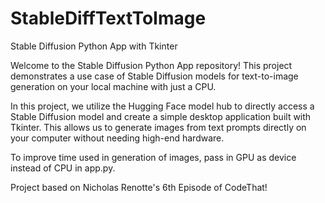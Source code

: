 # StableDiffTextToImage
Stable Diffusion Python App with Tkinter

Welcome to the Stable Diffusion Python App repository! This project demonstrates a use case of Stable Diffusion models for text-to-image generation on your local machine with just a CPU.

In this project, we utilize the Hugging Face model hub to directly access a Stable Diffusion model and create a simple desktop application built with Tkinter. This allows us to generate images from text prompts directly on your computer without needing high-end hardware. 

To improve time used in generation of images, pass in GPU as device instead of CPU in app.py.

Project based on Nicholas Renotte's 6th Episode of CodeThat!
